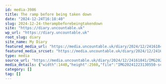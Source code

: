 ```yaml
---
id: media-3986
title: The ramp before being taken down
date: "2024-12-24T16:18:40"
slug: 2024-12-24-therampbeforebeingtakendown
site: "https://diary.uncountable.uk"
wp_url: "https://diary.uncountable.uk"
root_slug: diary
site_name: My Diary
featured_media_url: "https://media.uncountable.uk/diary/2024/12/24161841/IMG20241223130550-scaled.webp"
featured_media_srcset: "https://media.uncountable.uk/diary/2024/12/24161841/IMG20241223130550-169x300.webp 169w, https://media.uncountable.uk/diary/2024/12/24161841/IMG20241223130550-576x1024.webp 576w, https://media.uncountable.uk/diary/2024/12/24161841/IMG20241223130550-150x150.webp 150w, https://media.uncountable.uk/diary/2024/12/24161841/IMG20241223130550-360x640.webp 360w, https://media.uncountable.uk/diary/2024/12/24161841/IMG20241223130550-scaled.webp 1440w"
type: media
source_url: "https://media.uncountable.uk/diary/2024/12/24161841/IMG20241223130550-scaled.webp"
media_details: {"width":1440,"height":2560,"file":"IMG20241223130550-scaled.webp","filesize":485628,"sizes":{"medium":{"file":"IMG20241223130550-169x300.webp","width":169,"height":300,"filesize":15032,"mime_type":"image/webp","source_url":"https://media.uncountable.uk/diary/2024/12/24161841/IMG20241223130550-169x300.webp"},"large":{"file":"IMG20241223130550-576x1024.webp","width":576,"height":1024,"filesize":135204,"mime_type":"image/webp","source_url":"https://media.uncountable.uk/diary/2024/12/24161841/IMG20241223130550-576x1024.webp"},"thumbnail":{"file":"IMG20241223130550-150x150.webp","width":150,"height":150,"filesize":6814,"mime_type":"image/webp","source_url":"https://media.uncountable.uk/diary/2024/12/24161841/IMG20241223130550-150x150.webp"},"mobwidth":{"file":"IMG20241223130550-360x640.webp","width":360,"height":640,"filesize":61582,"mime_type":"image/webp","source_url":"https://media.uncountable.uk/diary/2024/12/24161841/IMG20241223130550-360x640.webp"},"full":{"file":"IMG20241223130550-scaled.webp","width":1440,"height":2560,"mime_type":"image/webp","source_url":"https://media.uncountable.uk/diary/2024/12/24161841/IMG20241223130550-scaled.webp"}},"image_meta":{"aperture":"0","credit":"","camera":"","caption":"","created_timestamp":"0","copyright":"","focal_length":"0","iso":"0","shutter_speed":"0","title":"","orientation":"0","keywords":[]},"original_image":"IMG20241223130550.webp"}
category: []
tag: []
---
```


